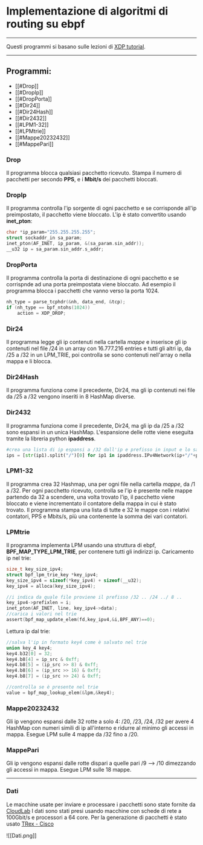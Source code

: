 # Implementazione di algoritmi di routing su ebpf
---
Questi programmi si basano sulle lezioni di [XDP tutorial](https://github.com/xdp-project/xdp-tutorial).

---

## Programmi:
- [[#Drop]]
- [[#DropIp]]
- [[#DropPorta]]
- [[#Dir24]]
- [[#Dir24Hash]]
- [[#Dir2432]]
- [[#LPM1-32]]
- [[#LPMtrie]]
- [[#Mappe20232432]]
- [[#MappePari]]


### Drop
Il programma blocca qualsiasi pacchetto ricevuto.
Stampa il numero di pacchetti per secondo **PPS**, e i **Mbit/s** dei pacchetti bloccati.

### DropIp
Il programma controlla l'ip sorgente di ogni pacchetto e se corrisponde all'ip preimpostato, il pacchetto viene bloccato.
L'ip è stato convertito usando **inet_pton**:
```c
char *ip_param="255.255.255.255";
struct sockaddr_in sa_param;
inet_pton(AF_INET, ip_param, &(sa_param.sin_addr));
__u32 ip = sa_param.sin_addr.s_addr;
```

### DropPorta
Il programma controlla la porta di destinazione di ogni pacchetto e se corrispnde ad una porta preimpostata viene bloccato.
Ad esempio il programma blocca i pacchetti che vanno verso la porta 1024.

```c
nh_type = parse_tcphdr(&nh, data_end, &tcp);
if (nh_type == bpf_ntohs(1024))
	action = XDP_DROP;
```
### Dir24
Il programma legge gli ip contenuti nella cartella *mappe* e inserisce gli ip contenuti nel file /24 in un array con 16.777.216 entries e tutti gli altri ip, da /25 a /32 in un LPM_TRIE, poi controlla se sono contenuti nell'array o nella mappa e li blocca.

### Dir24Hash
Il programma funziona come il precedente, Dir24, ma gli ip contenuti nei file da /25 a /32 vengono inseriti in 8 HashMap diverse.
### Dir2432
Il programma funziona come il precedente, Dir24, ma gli ip da /25 a /32 sono espansi in un unica HashMap.
L'espansione delle rotte viene eseguita tramite la libreria python **ipaddress**.
``` python
#crea una lista di ip espansi a /32 dall'ip e prefisso in input e lo salva in ips rimuovendo /32
ips = [str(ip1).split("/")[0] for ip1 in ipaddress.IPv4Network(ip+"/"+prefix).subnets(new_prefix=32)]
```
### LPM1-32
Il programma crea 32 Hashmap, una per ogni file nella cartella *mappe*, da /1 a /32.
Per ogni pacchetto ricevuto, controlla se l'ip è presente nelle mappe partendo da 32 a scendere, una volta trovato l'ip, il pacchetto viene bloccato e viene incrementato il contatore della mappa in cui è stato trovato.
Il programma stampa una lista di tutte e 32 le mappe con i relativi contatori, PPS e Mbits/s, più una contenente la somma dei vari contatori.

### LPMtrie
Il programma implementa LPM usando una struttura di ebpf, **BPF_MAP_TYPE_LPM_TRIE**, per contenere tutti gli indirizzi ip.
Caricamento ip nel trie:
``` c
size_t key_size_ipv4;
struct bpf_lpm_trie_key *key_ipv4;
key_size_ipv4 = sizeof(*key_ipv4) + sizeof(__u32);
key_ipv4 = alloca(key_size_ipv4);

//i indica da quale file proviene il prefisso /32 .. /24 ../ 8 ..
key_ipv4->prefixlen = i;
inet_pton(AF_INET, line, key_ipv4->data);
//carica i valori nel trie
assert(bpf_map_update_elem(fd,key_ipv4,&i,BPF_ANY)==0);
```
Lettura ip dal trie:
``` c
//salva l'ip in formato key4 come è salvato nel trie
union key_4 key4;
key4.b32[0] = 32;
key4.b8[4] = ip_src & 0xff;
key4.b8[5] = (ip_src >> 8) & 0xff;
key4.b8[6] = (ip_src >> 16) & 0xff;
key4.b8[7] = (ip_src >> 24) & 0xff;

//controlla se è presente nel trie
value = bpf_map_lookup_elem(&lpm,&key4);
```
### Mappe20232432
Gli ip vengono espansi dalle 32 rotte a solo 4: /20, /23, /24, /32 per avere 4 HashMap con numeri simili di ip all'interno e ridurre al minimo gli accessi in mappa.
Esegue LPM sulle 4 mappe da /32 fino a /20.
### MappePari
Gli ip vengono espansi dalle rotte dispari a quelle pari /9 --> /10 dimezzando gli accessi in mappa.
Esegue LPM sulle 18 mappe.

---

### Dati
Le macchine usate per inviare e processare i pacchetti sono state fornite da [CloudLab](https://www.cloudlab.us/)
I dati sono stati presi usando macchine con schede di rete a 100Gbit/s e processori a 64 core.
Per la generazione di pacchetti è stato usato [TRex - Cisco ](https://github.com/cisco-system-traffic-generator/trex-core)

![[Dati.png]]

